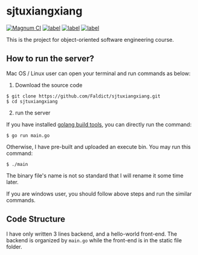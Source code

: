 # sjtuxiangxiang
[![Magnum CI](https://img.shields.io/magnumci/ci/96ffb83fa700f069024921b0702e76ff.svg)]()
[![label](https://img.shields.io/github/issues-raw/badges/shields/website.svg)]()
[![label](https://img.shields.io/badge/SJTU-SEIEE-blue.svg)]()
[![label](https://img.shields.io/badge/SJTU-IEEE-brightgreen.svg)]()

This is the project for object-oriented software engineering course.

## How to run the server?

Mac OS / Linux user can open your terminal and run commands as below:

1. Download the source code

```
$ git clone https://github.com/Faldict/sjtuxiangxiang.git
$ cd sjtuxiangxiang
```

2. run the server

If you have installed [golang build tools](http://golangtc.com/download), you can directly run the command:

```
$ go run main.go
```

Otherwise, I have pre-built and uploaded an execute bin. You may run this command:

```
$ ./main
```

The binary file's name is not so standard that I will rename it some time later.

If you are windows user, you should follow above steps and run the similar commands.

## Code Structure

I have only written 3 lines backend, and a hello-world front-end. The backend is organized by `main.go` while the front-end
is in the static file folder.
